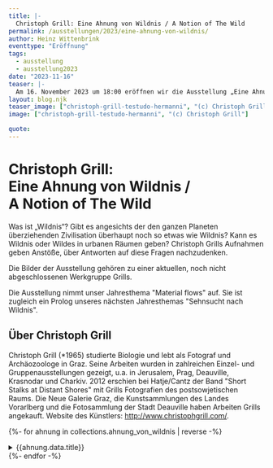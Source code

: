 ```yaml
---
title: |-
  Christoph Grill: Eine Ahnung von Wildnis / A Notion of The Wild
permalink: /ausstellungen/2023/eine-ahnung-von-wildnis/
author: Heinz Wittenbrink
eventtype: "Eröffnung"
tags:
  - ausstellung
  - ausstellung2023
date: "2023-11-16"
teaser: |-
  Am 16. November 2023 um 18:00 eröffnen wir die Ausstellung „Eine Ahnung von Wildnis / A Notion of The Wild“ mit Fotografien von Christoph Grill. 
layout: blog.njk
teaser_image: ["christoph-grill-testudo-hermanni", "(c) Christoph Grill"]
image: ["christoph-grill-testudo-hermanni", "(c) Christoph Grill"]

quote:
---
```




# Christoph Grill:</br> Eine Ahnung von Wildnis / </br>A Notion of The Wild

Was ist „Wildnis“? Gibt es angesichts der den ganzen Planeten überziehenden Zivilisation überhaupt noch so etwas wie Wildnis? Kann es Wildnis oder Wildes in urbanen Räumen geben? Christoph Grills Aufnahmen geben Anstöße, über Antworten auf diese Fragen nachzudenken.

Die Bilder der Ausstellung gehören zu einer aktuellen, noch nicht abgeschlossenen Werkgruppe Grills.

Die Ausstellung nimmt unser Jahresthema "Material flows" auf. Sie ist zugleich ein Prolog unseres nächsten Jahresthemas "Sehnsucht nach Wildnis".

## Über Christoph Grill

Christoph Grill (*1965) studierte Biologie und lebt als Fotograf und Archäozoologe in Graz. Seine Arbeiten wurden in zahlreichen Einzel- und Gruppenausstellungen gezeigt, u.a. in Jerusalem, Prag, Deauville, Krasnodar und Charkiv. 2012 erschien bei Hatje/Cantz der Band "Short Stalks at Distant Shores" mit Grills Fotografien des postsowjetischen Raums. Die Neue Galerie Graz, die Kunstsammlungen des Landes Vorarlberg und die Fotosammlung der Stadt Deauville haben Arbeiten Grills angekauft. Website des Künstlers: http://www.christophgrill.com/.


  
{%- for ahnung in collections.ahnung_von_wildnis  | reverse -%}
<section id="{{festland.data.id}}" class="ausstellungs_details">
<details>
<summary>{{ahnung.data.title}}</summary>
{{ahnung.content}}
</details>
</section>
{%- endfor -%}
